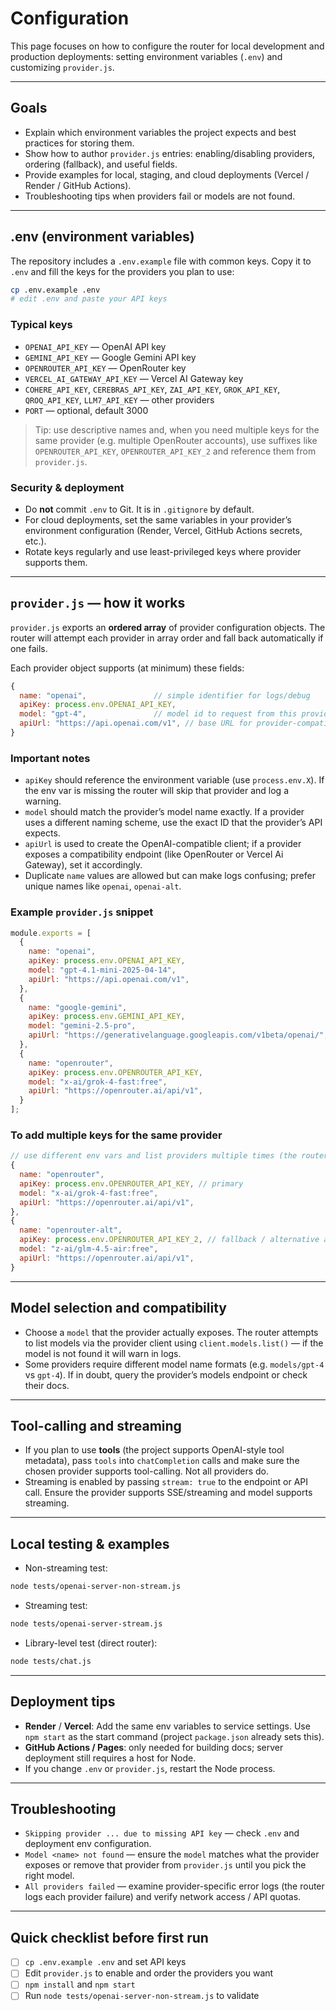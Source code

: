 # Configuration

This page focuses on how to configure the router for local development and production deployments: setting environment variables (`.env`) and customizing `provider.js`.

---

## Goals

* Explain which environment variables the project expects and best practices for storing them.
* Show how to author `provider.js` entries: enabling/disabling providers, ordering (fallback), and useful fields.
* Provide examples for local, staging, and cloud deployments (Vercel / Render / GitHub Actions).
* Troubleshooting tips when providers fail or models are not found.

---

## .env (environment variables)

The repository includes a `.env.example` file with common keys. Copy it to `.env` and fill the keys for the providers you plan to use:

```bash
cp .env.example .env
# edit .env and paste your API keys
```

### Typical keys

* `OPENAI_API_KEY` — OpenAI API key
* `GEMINI_API_KEY` — Google Gemini API key
* `OPENROUTER_API_KEY` — OpenRouter key
* `VERCEL_AI_GATEWAY_API_KEY` — Vercel AI Gateway key
* `COHERE_API_KEY`, `CEREBRAS_API_KEY`, `ZAI_API_KEY`, `GROK_API_KEY`, `QROQ_API_KEY`, `LLM7_API_KEY` — other providers
* `PORT` — optional, default 3000

> Tip: use descriptive names and, when you need multiple keys for the same provider (e.g. multiple OpenRouter accounts), use suffixes like `OPENROUTER_API_KEY`, `OPENROUTER_API_KEY_2` and reference them from `provider.js`.

### Security & deployment

* Do **not** commit `.env` to Git. It is in `.gitignore` by default.
* For cloud deployments, set the same variables in your provider’s environment configuration (Render, Vercel, GitHub Actions secrets, etc.).
* Rotate keys regularly and use least-privileged keys where provider supports them.

---

## `provider.js` — how it works

`provider.js` exports an **ordered array** of provider configuration objects. The router will attempt each provider in array order and fall back automatically if one fails.

Each provider object supports (at minimum) these fields:

```js
{
  name: "openai",               // simple identifier for logs/debug
  apiKey: process.env.OPENAI_API_KEY,
  model: "gpt-4",               // model id to request from this provider
  apiUrl: "https://api.openai.com/v1", // base URL for provider-compatible OpenAI endpoints
}
```

### Important notes

* `apiKey` should reference the environment variable (use `process.env.X`). If the env var is missing the router will skip that provider and log a warning.
* `model` should match the provider’s model name exactly. If a provider uses a different naming scheme, use the exact ID that the provider’s API expects.
* `apiUrl` is used to create the OpenAI-compatible client; if a provider exposes a compatibility endpoint (like OpenRouter or Vercel Ai Gateway), set it accordingly.
* Duplicate `name` values are allowed but can make logs confusing; prefer unique names like `openai`, `openai-alt`.

### Example `provider.js` snippet

```js
module.exports = [
  {
    name: "openai",
    apiKey: process.env.OPENAI_API_KEY,
    model: "gpt-4.1-mini-2025-04-14",
    apiUrl: "https://api.openai.com/v1",
  },
  {
    name: "google-gemini",
    apiKey: process.env.GEMINI_API_KEY,
    model: "gemini-2.5-pro",
    apiUrl: "https://generativelanguage.googleapis.com/v1beta/openai/",
  },
  {
    name: "openrouter",
    apiKey: process.env.OPENROUTER_API_KEY,
    model: "x-ai/grok-4-fast:free",
    apiUrl: "https://openrouter.ai/api/v1",
  }
];
```

### To add multiple keys for the same provider

```js
// use different env vars and list providers multiple times (the router will try them in order)
{
  name: "openrouter",
  apiKey: process.env.OPENROUTER_API_KEY, // primary
  model: "x-ai/grok-4-fast:free",
  apiUrl: "https://openrouter.ai/api/v1",
},
{
  name: "openrouter-alt",
  apiKey: process.env.OPENROUTER_API_KEY_2, // fallback / alternative account
  model: "z-ai/glm-4.5-air:free",
  apiUrl: "https://openrouter.ai/api/v1",
}
```

---

## Model selection and compatibility

* Choose a `model` that the provider actually exposes. The router attempts to list models via the provider client using `client.models.list()` — if the model is not found it will warn in logs.
* Some providers require different model name formats (e.g. `models/gpt-4` vs `gpt-4`). If in doubt, query the provider’s models endpoint or check their docs.

---

## Tool-calling and streaming

* If you plan to use **tools** (the project supports OpenAI-style tool metadata), pass `tools` into `chatCompletion` calls and make sure the chosen provider supports tool-calling. Not all providers do.
* Streaming is enabled by passing `stream: true` to the endpoint or API call. Ensure the provider supports SSE/streaming and model supports streaming.

---

## Local testing & examples

* Non-streaming test:

```bash
node tests/openai-server-non-stream.js
```

* Streaming test:

```bash
node tests/openai-server-stream.js
```

* Library-level test (direct router):

```bash
node tests/chat.js
```

---

## Deployment tips

* **Render** / **Vercel**: Add the same env variables to service settings. Use `npm start` as the start command (project `package.json` already sets this).
* **GitHub Actions / Pages**: only needed for building docs; server deployment still requires a host for Node.
* If you change `.env` or `provider.js`, restart the Node process.

---

## Troubleshooting

* `Skipping provider ... due to missing API key` — check `.env` and deployment env configuration.
* `Model <name> not found` — ensure the `model` matches what the provider exposes or remove that provider from `provider.js` until you pick the right model.
* `All providers failed` — examine provider-specific error logs (the router logs each provider failure) and verify network access / API quotas.

---

## Quick checklist before first run

* [ ] `cp .env.example .env` and set API keys
* [ ] Edit `provider.js` to enable and order the providers you want
* [ ] `npm install` and `npm start`
* [ ] Run `node tests/openai-server-non-stream.js` to validate
